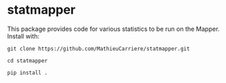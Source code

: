 # statmapper

This package provides code for various statistics to be run on the Mapper. Install with:


`git clone https://github.com/MathieuCarriere/statmapper.git`
 
`cd statmapper`
 
`pip install .`
